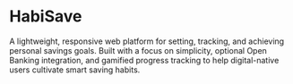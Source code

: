 # HabiSave
A lightweight, responsive web platform for setting, tracking, and achieving personal savings goals. Built with a focus on simplicity, optional Open Banking integration, and gamified progress tracking to help digital-native users cultivate smart saving habits.
